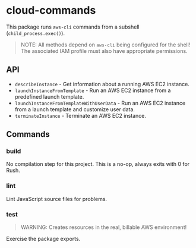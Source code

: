 # cloud-commands

This package runs `aws-cli` commands from a subshell (`child_process.exec()`).

> NOTE: All methods depend on `aws-cli` being configured for the shell!
> The associated IAM profile must also have appropriate permissions.

## API

* `describeInstance` - Get information about a running AWS EC2 instance.
* `launchInstanceFromTemplate` - Run an AWS EC2 instance from a predefined launch template.
* `launchInstanceFromTemplateWithUserData` - Run an AWS EC2 instance from a launch template
and customize user data.
* `terminateInstance` - Terminate an AWS EC2 instance.

## Commands

### build

No compilation step for this project.
This is a no-op, always exits with 0 for Rush.

### lint

Lint JavaScript source files for problems.

### test

> WARNING: Creates resources in the real, billable AWS environment!

Exercise the package exports.
